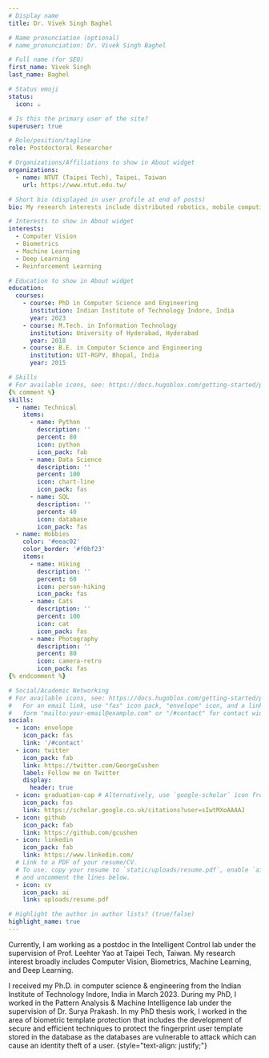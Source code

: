 ```yaml
---
# Display name
title: Dr. Vivek Singh Baghel

# Name pronunciation (optional)
# name_pronunciation: Dr. Vivek Singh Baghel

# Full name (for SEO)
first_name: Vivek Singh
last_name: Baghel

# Status emoji
status:
  icon: ☕️

# Is this the primary user of the site?
superuser: true

# Role/position/tagline
role: Postdoctoral Researcher

# Organizations/Affiliations to show in About widget
organizations:
  - name: NTUT (Taipei Tech), Taipei, Taiwan
    url: https://www.ntut.edu.tw/

# Short bio (displayed in user profile at end of posts)
bio: My research interests include distributed robotics, mobile computing and programmable matter.

# Interests to show in About widget
interests:
  - Computer Vision
  - Biometrics
  - Machine Learning
  - Deep Learning
  - Reinforcement Learning

# Education to show in About widget
education:
  courses:
    - course: PhD in Computer Science and Engineering
      institution: Indian Institute of Technology Indore, India
      year: 2023
    - course: M.Tech. in Information Technology
      institution: University of Hyderabad, Hyderabad
      year: 2018
    - course: B.E. in Computer Science and Engineering
      institution: UIT-RGPV, Bhopal, India
      year: 2015

# Skills
# For available icons, see: https://docs.hugoblox.com/getting-started/page-builder/#icons
{% comment %}
skills:
  - name: Technical
    items:
      - name: Python
        description: ''
        percent: 80
        icon: python
        icon_pack: fab
      - name: Data Science
        description: ''
        percent: 100
        icon: chart-line
        icon_pack: fas
      - name: SQL
        description: ''
        percent: 40
        icon: database
        icon_pack: fas
  - name: Hobbies
    color: '#eeac02'
    color_border: '#f0bf23'
    items:
      - name: Hiking
        description: ''
        percent: 60
        icon: person-hiking
        icon_pack: fas
      - name: Cats
        description: ''
        percent: 100
        icon: cat
        icon_pack: fas
      - name: Photography
        description: ''
        percent: 80
        icon: camera-retro
        icon_pack: fas 
{% endcomment %}

# Social/Academic Networking
# For available icons, see: https://docs.hugoblox.com/getting-started/page-builder/#icons
#   For an email link, use "fas" icon pack, "envelope" icon, and a link in the
#   form "mailto:your-email@example.com" or "/#contact" for contact widget.
social:
  - icon: envelope
    icon_pack: fas
    link: '/#contact'
  - icon: twitter
    icon_pack: fab
    link: https://twitter.com/GeorgeCushen
    label: Follow me on Twitter
    display:
      header: true
  - icon: graduation-cap # Alternatively, use `google-scholar` icon from `ai` icon pack
    icon_pack: fas
    link: https://scholar.google.co.uk/citations?user=sIwtMXoAAAAJ
  - icon: github
    icon_pack: fab
    link: https://github.com/gcushen
  - icon: linkedin
    icon_pack: fab
    link: https://www.linkedin.com/
  # Link to a PDF of your resume/CV.
  # To use: copy your resume to `static/uploads/resume.pdf`, enable `ai` icons in `params.yaml`,
  # and uncomment the lines below.
  - icon: cv
    icon_pack: ai
    link: uploads/resume.pdf

# Highlight the author in author lists? (true/false)
highlight_name: true
---
```


Currently, I am working as a postdoc in the Intelligent Control lab under the supervision of Prof. Leehter Yao at Taipei Tech, Taiwan. My research interest broadly includes Computer Vision, Biometrics, Machine Learning, and Deep Learning.

I received my Ph.D. in computer science & engineering from the Indian Institute of Technology Indore, India in March 2023. During my PhD, I worked in the Pattern Analysis & Machine Intelligence lab under the supervision of Dr. Surya Prakash. In my PhD thesis work, I worked in the area of biometric template protection that includes the development of secure and efficient techniques to protect the fingerprint user template stored in the database as the databases are vulnerable to attack which can cause an identity theft of a user.
{style="text-align: justify;"}
